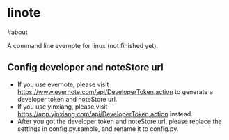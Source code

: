 # linote

#about

A command line evernote for linux (not finished yet).


## Config developer and noteStore url

  - If you use evernote, please visit https://www.evernote.com/api/DeveloperToken.action to generate a developer token and noteStore url.
  - If you use yinxiang, please visit https://app.yinxiang.com/api/DeveloperToken.action instead.
  - After you got the developer token and noteStore url, please replace the settings in config.py.sample, and rename it to config.py.
